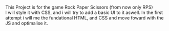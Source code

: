 This Project is for the game Rock Paper Scissors (from now only RPS)  
I will style it with CSS, and i will try to add a basic UI to it aswell. In the first attempt i will me the fundational HTML, and CSS and move foward with the JS and optimalise it.  
